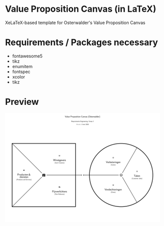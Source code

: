 # Value Proposition Canvas (in LaTeX)
XeLaTeX-based template for Osterwalder's Value Proposition Canvas

# Requirements / Packages necessary
- fontawesome5
- tikz
- enumitem
- fontspec
- xcolor
- tikz

# Preview
![preview](preview.png)
